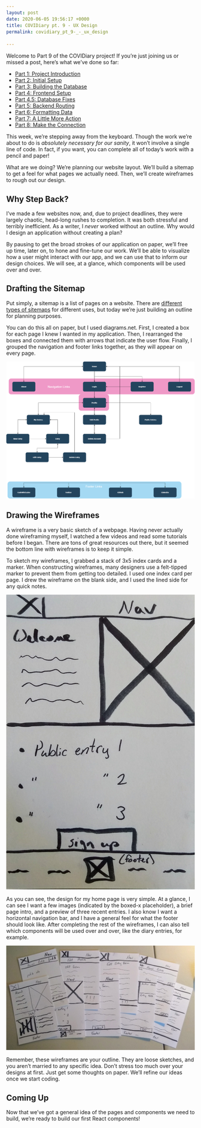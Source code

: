 ```yaml
---
layout: post
date: 2020-06-05 19:56:17 +0000
title: COVIDiary pt. 9 - UX Design
permalink: covidiary_pt_9-_-_ux_design

---
```

Welcome to Part 9 of the COVIDiary project! If you’re just joining us or missed a post, here’s what we’ve done so far:

* [Part 1: Project Introduction](https://www.codewitch.dev/covidiary_-_a_rails_react_project)
* [Part 2: Initial Setup](https://www.codewitch.dev/covidiary_part_2_-_initial_setup)
* [Part 3: Building the Database](https://www.codewitch.dev/covidiary_pt_3_-_building_the_database)
* [Part 4: Frontend Setup](https://www.codewitch.dev/covidiary_pt_4_-_frontend_setup)
* [Part 4.5: Database Fixes](https://www.codewitch.dev/covidiary_pt_4_5_-_database_fixes)
* [Part 5: Backend Routing](https://www.codewitch.dev/covidiary_pt_5_-_backend_routing)
* [Part 6: Formatting Data](https://www.codewitch.dev/covidiary_pt_6_-_formatting_data)
* [Part 7: A Little More Action](https://www.codewitch.dev/covidiary_pt_7_-_a_little_more_action)
* [Part 8: Make the Connection](https://www.codewitch.dev/covidiary_pt_8_-_make_the_connection)

This week, we’re stepping away from the keyboard. Though the work we’re about to do is _absolutely necessary for our sanity_, it won’t involve a single line of code. In fact, if you want, you can complete all of today’s work with a pencil and paper!

What are we doing? We’re planning our website layout. We’ll build a sitemap to get a feel for what pages we actually need. Then, we’ll create wireframes to rough out our design.

## Why Step Back?

I’ve made a few websites now, and, due to project deadlines, they were largely chaotic, head-long rushes to completion. It was both stressful and terribly inefficient. As a writer, I _never_ worked without an outline. Why would I design an application without creating a plan?

By pausing to get the broad strokes of our application on paper, we’ll free up time, later on, to hone and fine-tune our work. We’ll be able to visualize how a user might interact with our app, and we can use that to inform our design choices. We will see, at a glance, which components will be used over and over.

## Drafting the Sitemap

Put simply, a sitemap is a list of pages on a website. There are [different types of sitemaps](https://en.wikipedia.org/wiki/Site_map) for different uses, but today we’re just building an outline for planning purposes.

You can do this all on paper, but I used diagrams.net. First, I created a box for each page I knew I wanted in my application. Then, I rearranged the boxes and connected them with arrows that indicate the user flow. Finally, I grouped the navigation and footer links together, as they will appear on every page.

<p align='center'>
  <img src='/uploads/sitemap.png' alt='COVIDiary Sitemap'>
</p>
  
## Drawing the Wireframes

A wireframe is a very basic sketch of a webpage. Having never actually done wireframing myself, I watched a few videos and read some tutorials before I began. There are tons of great resources out there, but it seemed the bottom line with wireframes is to keep it simple.

To sketch my wireframes, I grabbed a stack of 3x5 index cards and a marker. When constructing wireframes, many designers use a felt-tipped marker to prevent them from getting too detailed. I used one index card per page. I drew the wireframe on the blank side, and I used the lined side for any quick notes.

<p align='center'>
  <img src='/uploads/home-wireframe.jpg' alt='Wireframe for COVIDiary home page'>
</p>

As you can see, the design for my home page is very simple. At a glance, I can see I want a few images (indicated by the boxed-x placeholder), a brief page intro, and a preview of three recent entries. I also know I want a horizontal navigation bar, and I have a general feel for what the footer should look like. After completing the rest of the wireframes, I can also tell which components will be used over and over, like the diary entries, for example.

<p align='center'>
  <img src='/uploads/wireframes.jpg' alt='Wireframes for COVIDiary app'>
</p>

Remember, these wireframes are your outline. They are loose sketches, and you aren’t married to any specific idea. Don’t stress too much over your designs at first. Just get some thoughts on paper. We’ll refine our ideas once we start coding.

## Coming Up

Now that we’ve got a general idea of the pages and components we need to build, we’re ready to build our first React components!